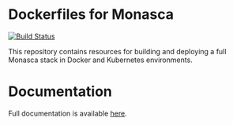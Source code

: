 # Dockerfiles for Monasca

[![Build Status](https://travis-ci.org/monasca/monasca-docker.svg?branch=master)](https://travis-ci.org/monasca/monasca-docker)

This repository contains resources for building and deploying a full Monasca
stack in Docker and Kubernetes environments.

# Documentation

Full documentation is available [here](docs/index.md).

